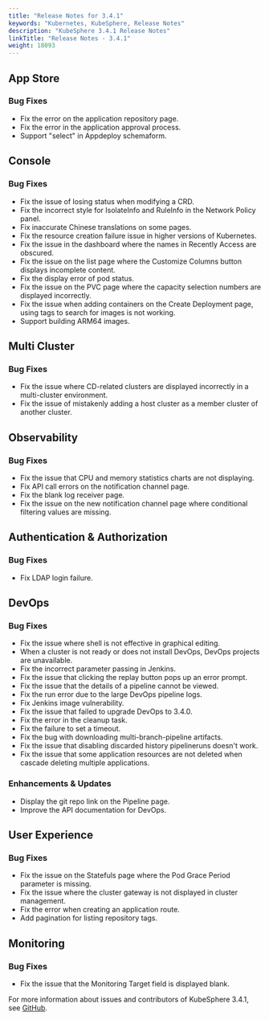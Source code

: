 ```yaml
---
title: "Release Notes for 3.4.1"
keywords: "Kubernetes, KubeSphere, Release Notes"
description: "KubeSphere 3.4.1 Release Notes"
linkTitle: "Release Notes - 3.4.1"
weight: 18093
---
```


## App Store

### Bug Fixes

- Fix the error on the application repository page. 
- Fix the error in the application approval process.
- Support "select" in Appdeploy schemaform.


## Console

### Bug Fixes

- Fix the issue of losing status when modifying a CRD.
- Fix the incorrect style for IsolateInfo and RuleInfo in the Network Policy panel.
- Fix inaccurate Chinese translations on some pages.
- Fix the resource creation failure issue in higher versions of Kubernetes.
- Fix the issue in the dashboard where the names in Recently Access are obscured.
- Fix the issue on the list page where the Customize Columns button displays incomplete content.
- Fix the display error of pod status.
- Fix the issue on the PVC page where the capacity selection numbers are displayed incorrectly.
- Fix the issue when adding containers on the Create Deployment page, using tags to search for images is not working.
- Support building ARM64 images.

## Multi Cluster

### Bug Fixes

- Fix the issue where CD-related clusters are displayed incorrectly in a multi-cluster environment.
- Fix the issue of mistakenly adding a host cluster as a member cluster of another cluster.


## Observability

### Bug Fixes

- Fix the issue that CPU and memory statistics charts are not displaying.
- Fix API call errors on the notification channel page.
- Fix the blank log receiver page.
- Fix the issue on the new notification channel page where conditional filtering values are missing.


## Authentication & Authorization

### Bug Fixes

- Fix LDAP login failure.

## DevOps

### Bug Fixes

- Fix the issue where shell is not effective in graphical editing.
- When a cluster is not ready or does not install DevOps, DevOps projects are unavailable.
- Fix the incorrect parameter passing in Jenkins.
- Fix the issue that clicking the replay button pops up an error prompt.
- Fix the issue that the details of a pipeline cannot be viewed.
-  Fix the run error due to the large DevOps pipeline logs.
- Fix Jenkins image vulnerability.
- Fix the issue that failed to upgrade DevOps to 3.4.0.
- Fix the error in the cleanup task.
- Fix the failure to set a timeout.
- Fix the bug with downloading multi-branch-pipeline artifacts.
- Fix the issue that disabling discarded history pipelineruns doesn't work.
- Fix the issue that some application resources are not deleted when cascade deleting multiple applications.

### Enhancements & Updates

- Display the git repo link on the Pipeline page.
- Improve the API documentation for DevOps.

## User Experience

### Bug Fixes

- Fix the issue on the Statefuls page where the Pod Grace Period parameter is missing.
- Fix the issue where the cluster gateway is not displayed in cluster management.
- Fix the error when creating an application route.
- Add pagination for listing repository tags.


## Monitoring

### Bug Fixes

- Fix the issue that the Monitoring Target field is displayed blank.

For more information about issues and contributors of KubeSphere 3.4.1, see [GitHub](https://github.com/whenegghitsrock/kubesphere-carryon/blob/master/CHANGELOG/CHANGELOG-3.4.1.md).